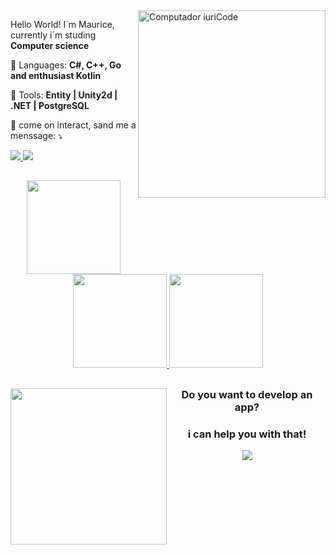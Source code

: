 <img src="https://raw.githubusercontent.com/MicaelliMedeiros/micaellimedeiros/master/image/computer-illustration.png" min-width="300px" max-width="300px" width="300px" align="right" alt="Computador iuriCode">

<p align="left"> 
  Hello World! I´m Maurice, currently i´m studing <strong>Computer science</strong>
</p>

<p align="left">
  🦄 Languages: <strong> C#, C++, Go and enthusiast Kotlin </strong>
</p>

<p align="left">
  💼 Tools: <strong>Entity | Unity2d | .NET | PostgreSQL</strong>
</p>

<p align="left">
  💌 come on interact, sand me a menssage: ⤵️
</p>

<div align="left">
  <a href="https://www.instagram.com/_mauricioscb/" alt="Instagram">
    <img src="https://img.shields.io/badge/-Instagram-b222d2?style=for-the-badge&logo=Instagram&logoColor=FFF"/>
  </a>
  
  <a href="https:https://www.linkedin.com/in/MauricioSiqueira/">
    <img src="https://img.shields.io/badge/-Linkedin-b222d2?style=for-the-badge&logo=Linkedin&logoColor=FFF"/>
  </a>
</div>

##

  <div align="center">
  <img width="150" height="150" src="https://media.giphy.com/media/WCtRYR2Km3v2ipMc0t/giphy.gif"/>
    <a href="https://github.com/MauricioSiqueira/">
      <img height="150em"src="https://github-readme-stats.vercel.app/api?username=MauricioSiqueira&theme=radical"/>
      <img height="150em"src="https://github-readme-stats.vercel.app/api/top-langs/?username=MauricioSiqueira&hide=html&layout=compact&theme=dark"/>
    </a>
  </div>

##

<img src="https://media.giphy.com/media/L3bj6t3opdeNddYCyl/giphy.gif" align="left" height="250"/>

<h3 align="center">
 <strong>Do you want to develop an app?</strong>
</h3>

<h3 align="center">
  <strong>i can help you with that!</strong>
</h3>

<p align="center">
  <a href="https://skillicons.dev">
    <img src="https://skillicons.dev/icons?i=git,github,vscode,visualstudio,unity,py,postgres,kotlin,java,dotnet,cpp,go,cs,c&perline=5" />
  </a>
</p>

##
